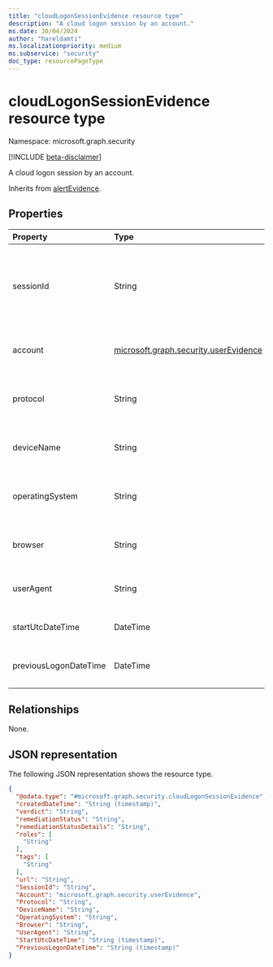 ```yaml
---
title: "cloudLogonSessionEvidence resource type"
description: "A cloud logon session by an account."
ms.date: 30/04/2024
author: "hareldamti"
ms.localizationpriority: medium
ms.subservice: "security"
doc_type: resourcePageType
---
```


# cloudLogonSessionEvidence resource type

Namespace: microsoft.graph.security

[!INCLUDE [beta-disclaimer](../../includes/beta-disclaimer.md)]

A cloud logon session by an account.

Inherits from [alertEvidence](../resources/security-alertevidence.md).

## Properties
| Property              | Type                                                              |Description|
|:----------------------|:------------------------------------------------------------------|:---|
| sessionId             | String                                                            | The session id for the account reported in the alert, e.g. 177997dc-5cba-435a-abdd-2bab21926d00 | Yes     | Yes      |
| account               | [microsoft.graph.security.userEvidence](security-userevidence.md) | The Account associated with the logon session                                                   | No      | Yes      |
| protocol              | String                                                            | The auth protocol that is used in this session, if known                                        | No      | Yes      |                                                                      |        |          |
| deviceName            | String                                                            | The friendly name of the device, if known                                                       | No      | Yes      |                                                                       |        |          |
| operatingSystem       | String                                                            | The operating system that the device is running, if known                                       | No      | Yes      |                                                                  |        |          |
| browser               | String                                                            | The browser that is used for the logon, if known                                                | No      | Yes      |                                                                       |        |          |
| userAgent             | String                                                            | The user agent that is used for the logon, if known                                             | No      | Yes      |                                                                     |        |          |
| startUtcDateTime      | DateTime                                                          | The session start time, if known                                                                | No      | Yes      |                                                                      |        |          |
| previousLogonDateTime | DateTime                                                          | The previous logon time for this account, if known                                              | No      | Yes      |                                                                     |        |          |

## Relationships
None.

## JSON representation
The following JSON representation shows the resource type.
<!-- {
  "blockType": "resource",
  "@odata.type": "microsoft.graph.security.cloudLogonSessionEvidence"
}
-->
``` json
{
  "@odata.type": "#microsoft.graph.security.cloudLogonSessionEvidence",
  "createdDateTime": "String (timestamp)",
  "verdict": "String",
  "remediationStatus": "String",
  "remediationStatusDetails": "String",
  "roles": [
    "String"
  ],
  "tags": [
    "String"
  ],
  "url": "String",
  "SessionId": "String",
  "Account": "microsoft.graph.security.userEvidence",
  "Protocol": "String",
  "DeviceName": "String",
  "OperatingSystem": "String",
  "Browser": "String",
  "UserAgent": "String",
  "StartUtcDateTime": "String (timestamp)",
  "PreviousLogonDateTime": "String (timestamp)"
}
```
